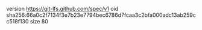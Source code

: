 version https://git-lfs.github.com/spec/v1
oid sha256:66a0c2f7134f3e7b23e7794bec6786d7fcaa3c2bfa000adc13ab259cc518f130
size 80
